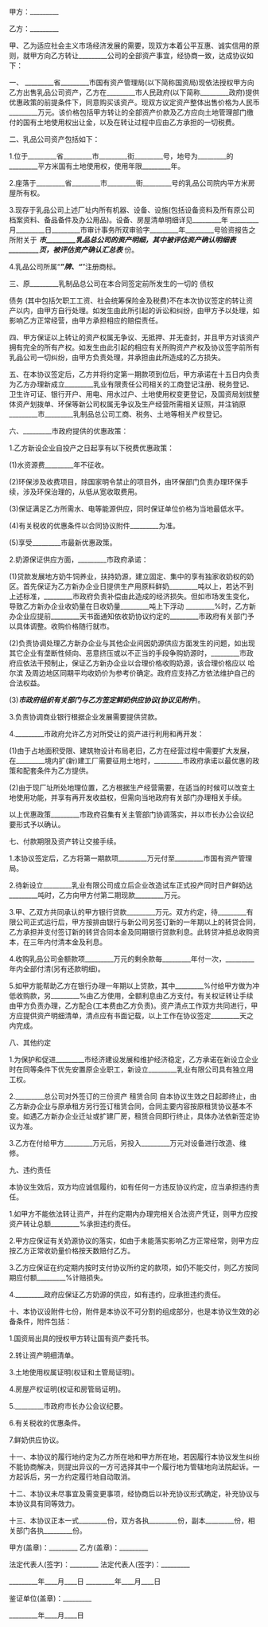 
 


甲方：_________


乙方：_________


甲、乙为适应社会主义市场经济发展的需要，现双方本着公平互惠、诚实信用的原则，就甲方向乙方转让_________公司的全部资产事宜，经协商一致，达成协议如下：


一、 _________省_________市国有资产管理局(以下简称国资局)现依法授权甲方向乙方出售乳品公司资产，乙方在_________市人民政府(以下简称_________政府)提供优惠政策的前提条件下，同意购买该资产。现双方议定资产整体出售价格为人民币_________万元。该价格包括甲方转让的全部资产价款及乙方应向土地管理部门缴付的国有土地使用权出让金，以及在转让过程中应由乙方承担的一切税费。


二、乳品公司资产包括如下：


1.位于_________省_________市_________街_________号，地号为_________的_________平方米国有土地使用权，使用年限_________年。


2.座落于_________省_________市_________街_________号的乳品公司院内平方米房屋所有权。


3.现存于乳品公司上述厂址内所有机器、设备、设施(包括设备资料及所有原公司档案资料、备品备件及办公用品)。设备、房屋清单明细详见_________年 _________月_________日_________市审计事务所双审验字_________年_________号验资报告之所附关于 _________市_________乳品总公司的资产明细，其中被评估资产确认明细表_________页，被评估资产确认汇总表_________ 份。


4.乳品公司所属“_________”牌、“_________”注册商标。


三、原_________乳制品总公司在本合同签定前所发生的一切的
债权

债务
(其中包括欠职工工资、社会统筹保险金及税费)不在本次协议签定的转让资产以内，由甲方自行处理。如发生由此所引起的诉讼和纠纷，由甲方予以处理，如影响乙方正常经营，由甲方承担相应的赔偿责任。


四、甲方保证以上转让的资产权属无争议、无抵押、并无查封，并且甲方对该资产拥有完全的所有产权。如发生由此引起的相应有关所购资产产权及协议签字前所有乳品公司一切纠纷，由甲方负责处理，并承担由此所造成的乙方损失。


五、在本协议签定后，乙方并将约定第一期款项到位后，甲方承诺在十五日内负责为乙方办理新成立_________乳业有限责任公司相关的工商登记注册、税务登记、卫生许可证、银行开户、用电、用水过户、土地使用权变更登记，及国资局划拔整体资产划拨单、环保等新公司权属无争议及生产经营所需相关证照，并注销原 _________市_________乳制品总公司工商、税务、土地等相关产权登记。


六、_________市政府提供的优惠政策：


1.乙方新设企业自投产之日起享有以下税费优惠政策：


(1)水资源费_________年不征收。


(2)环保涉及收费项目，除国家明令禁止的项目外，由环保部门负责办理环保手续，涉及环保治理的，从低从宽收取费用。


(3)保证满足乙方所需水、电等能源供应，同时保证单位价格为当地最低水平。


(4)有关税收的优惠条件以合同协议附件_________为准。


(5)享受_________市最新优惠政策。


2.奶源保证供应方面，_________市政府承诺：


(1)贷款发展地方奶牛饲养业，扶持奶源，建立固定、集中的享有独家收奶权的奶区。首先保证为乙方新办企业日提供生产用原料鲜奶_________吨以上，若达不到上述标准，_________市政府负责补偿由此造成的经济损失。但如市场发生变化，导致乙方新办企业收奶量在日收奶量_________吨上下浮动 _________%时，乙方新办企业应提前_________天书面通知依收奶协议约定的_________市政府有关部门予以具体调整。收购价格随行就市。


(2)负责协调处理乙方新办企业与其他企业间因奶源供应方面发生的问题，如出现其它企业有垄断性倾向、恶意挤压或以不正当的手段争购奶源时，_________市政府应依法干预制止，保证乙方新办企业以合理价格收购奶源，该合理价格应以
哈尔滨
及周边地区同期平均收奶价为参考价确定。政府应支持乙方依法维护自己的合法权益。


(3)_________市政府组织有关部门与乙方签定鲜奶供应协议(协议见附件_________)。


3.负责协调商业银行根据企业发展需要提供贷款。


4._________市政府允许乙方对所受让的资产进行利用和再开发：


(1)由于占地面积受限、建筑物设计布局老旧，乙方在经营过程中需要扩大发展，在_________境内扩(新)建工厂需要征用土地时，_________市政府承诺以最优惠的政策和配套条件为乙方提供。


(2)由于现厂址所处地理位置，乙方根据生产经营需要，在适当的时候可以改变土地使用功能，并享有再开发收益权，但需向当地政府有关部门办理相关手续。


以上优惠政策_________市政府召集有关主管部门协调落实，并以市长办公会议纪要形式予以确认。


七、付款期限及资产转让交接手续。


1.本协议签定后，乙方将第一期款项_________万元付至_________市国有资产管理局。


2.待新设立_________乳业有限公司成立后企业改造试车正式投产同时日产鲜奶达_________吨时，乙方向甲方付第二期现款_________万元。


3.甲、乙双方共同承认的甲方银行贷款_________万元。双方约定，待_________有限公司正式运行后，甲方按排由银行与新公司另签订新的一年期以上的转贷合同，乙方承担并支付签订新的转贷合同本金及同期银行贷款利息。此转贷冲抵总收购资本，在三年内付清本金及利息。


4.收购乳品公司金额款项_________万元的剩余款每_________年付一次，_________年内全部付清(另有还款明细)。


5.如甲方能帮助乙方在银行办理一年期以上贷款，其中_________%付给甲方做为冲低收购款，另_________%由乙方使用，全额利息由乙方支付。有关权证转让手续由甲方负责办理，乙方配合(工本费由乙方负责)。资产清点工作双方共同进行，甲方应提供资产明细清单，清点应有书面记载，以上工作在协议签定_________天之内完成。


八、其他约定


1.为保护和促进_________市经济建设发展和维护经济稳定，乙方承诺在新设立企业时在同等条件下优先安置原企业职工，新设立_________乳业有限公司具有独立用工权。


2._________总公司对外签订的三份资产
租赁合同
自本协议生效之日起即终止，由乙方新办企业与原承租方另行签订租赁合同，合同主要内容按原租赁协议基本不变。如遇乙方新办企业迁址或扩建厂房，租赁合同即行终止，具体办法依新签定协议为准。


3.乙方在付给甲方_________万元后，另投入_________万元对设备进行改造、维修。


九、违约责任


本协议生效后，双方均应诚信履约，如有任何一方违反协议约定，应当承担违约责任。


1.如甲方不能依法转让资产，并在约定期内办理完相关合法资产凭证，则甲方应按资产转让总额_________%承担违约责任。


2.甲方应保证有关奶源协议的落实，如由于未能落实影响乙方正常经常，则甲方应按乙方正常收奶量价格按天数赔付乙方。


3.乙方应保证在约定期内按时支付协议所约定的款项，如仍不能交付，则乙方按同期应付额_________%计赔损失。


4._________政府应保证乙方奶源的供应，如有违约，应承担违约责任。


十、本协议设附件七份，附件是本协议不可分割的组成部分，也是本协议生效的必备条件，附件包括：


1.国资局出具的授权甲方转让国有资产委托书。


2.转让资产明细清单。


3.土地使用权属证明(权证和土管局证明)。


4.房屋产权证明(权证和房管局证明)。


5._________市政府市长办公会议纪要。


6.有关税收的优惠条件。


7.鲜奶供应协议。


十一、本协议的履行地约定为乙方所在地和甲方所在地，若因履行本协议发生纠纷不能协商解决，则提出异议的一方可选择其中一个履行地为管辖地向法院起诉。一方起诉后，另一方约定履行地自动取消。


十二、本协议未尽事宜及需变更事项，经协商后以补充协议形式确定，补充协议与本协议具有同等效力。


十三、本协议正本一式_________份，双方各执_________份，副本_________份，相关部门各执_________份。


甲方(盖章)：_________ 乙方(盖章)：_________


法定代表人(签字)：_________ 法定代表人(签字)：_________


_________年____月____日 _________年____月____日


鉴证单位(盖章)：_________


_________年____月____日
 


 

 
 
 
 
 
  


  
 

  


  


  
 
 
 
 

